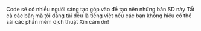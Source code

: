 Code sẽ có nhiều người sáng tạo góp vào để tạo nên những bản SD này 
Tất cả các bản mà tôi đăng tải đều là tiếng việt nếu các bạn không hiểu có thể sài các phần mềm dịch thuật
Xin cảm ơn!
